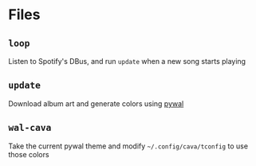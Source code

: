 # Files
## `loop`
Listen to Spotify's DBus, and run `update` when a new song starts playing

## `update`
Download album art and generate colors using [pywal](https://github.com/dylanaraps/pywal)

## `wal-cava`
Take the current pywal theme and modify `~/.config/cava/tconfig` to use those colors
